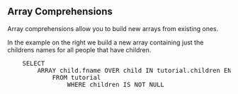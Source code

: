## Array Comprehensions

Array comprehensions allow you to build new arrays from existing ones.

In the example on the right we build a new array containing just the childrens names for all people that have children.

<pre id="example">
	SELECT 
		ARRAY child.fname OVER child IN tutorial.children END AS children_names
			FROM tutorial 
				WHERE children IS NOT NULL
</pre>